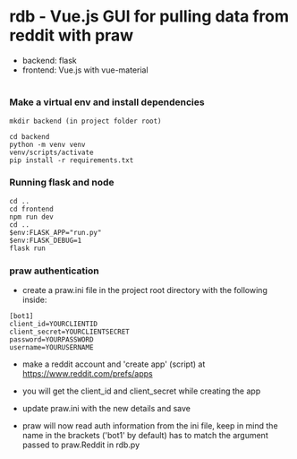 # rdb - Vue.js GUI for pulling data from reddit with praw

- backend: flask
- frontend: Vue.js with vue-material

#

### Make a virtual env and install dependencies

```
mkdir backend (in project folder root)

cd backend
python -m venv venv
venv/scripts/activate
pip install -r requirements.txt
```

### Running flask and node

```
cd ..
cd frontend
npm run dev
cd ..
$env:FLASK_APP="run.py"
$env:FLASK_DEBUG=1
flask run
```

### praw authentication

- create a praw.ini file in the project root directory with the following inside:

```
[bot1]
client_id=YOURCLIENTID
client_secret=YOURCLIENTSECRET
password=YOURPASSWORD
username=YOURUSERNAME
```

- make a reddit account and 'create app' (script) at https://www.reddit.com/prefs/apps

- you will get the client_id and client_secret while creating the app

- update praw.ini with the new details and save

- praw will now read auth information from the ini file, keep in mind the name in the brackets ('bot1' by default) has to match the argument passed to praw.Reddit in rdb.py
